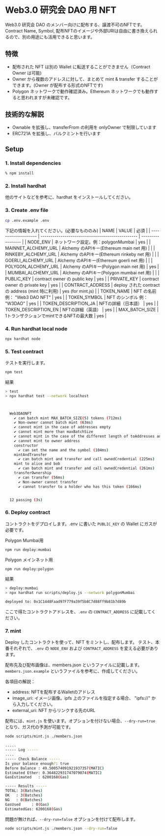 # Web3.0 研究会 DAO 用 NFT

Web3.0 研究会 DAO のメンバー向けに配布する、譲渡不可のNFTです。
Contract Name, Symbol, 配布NFTのイメージや外部URIは自由に書き換えられるので、別の用途にも活用できると思います。

## 特徴

- 配布された NFT は別の Wallet に転送することができません（Contract Owner は可能)
- Owner から複数のアドレスに対して、まとめて mint & transfer することができます。(Owner が配布する形式のNFTです)
- Polygon ネットワークで動作確認済み。Ethereum ネットワークでも動作すると思われますが未確認です。

## 技術的な解説

- Ownable を拡張し、transferFrom の利用を onlyOwner で制限しています
- ERC721A を拡張し、バルクミントを行います

## Setup

### 1. Install dependencies

```bash
% npm install
```

### 2. Install hardhat

他のサイトなどを参考に、hardhat をインストールしてください。

### 3. Create .env file

```bash
cp .env.example .env
```

下記の情報を入れてください。(必要なもののみ)
| NAME                 | VALUE                                             | 必須              |
| -------------------- | ------------------------------------------------- | ----------------- |
| NODE_ENV             | ネットワーク設定。例：polygonMumbai               | yes               |
| MAINNET_ALCHEMY_URL  | Alchemy のAPIキー(Ethereum main net 用)           |                   |
| RINKEBY_ALCHEMY_URL  | Alchemy のAPIキー(Ethereum rinkeby net 用)        |                   |
| GOERLI_ALCHEMY_URL   | Alchemy のAPIキー(Ethereum goerli net 用)         |                   |
| POLYGON_ALCHEMY_URL  | Alchemy のAPIキー(Polygon main net 用)            | yes               |
| MUMBAI_ALCHEMY_URL   | Alchemy のAPIキー(Polygon mumbai net 用)          |                   |
| PUBLIC_KEY           | contract owner の public key                      | yes               |
| PRIVATE_KEY          | contract owner の private key                     | yes               |
| CONTRACT_ADDRESS     | deploy された contract の address (mint 時に利用) | yes (for mint.js) |
| TOKEN_NAME           | NFT の名前 例： "Web3 DAO NFT"                    | yes               |
| TOKEN_SYMBOL         | NFT のシンボル 例： "W3DAO"                       | yes               |
| TOKEN_DESCRIPTION_JA | NFTの詳細（日本語）                               | yes               |
| TOKEN_DESCRIPTION_EN | NFTの詳細（英語）                                 | yes               |
| MAX_BATCH_SIZE       | 1トランザクションでmintできるNFTの最大数          | yes               |

### 4. Run hardhat local node

```bash
npx hardhat node
```

### 5. Test contract

テストを実行します。

```bash
npm test
```

結果

```bash
> test
> npx hardhat test --network localhost



  Web3DAONFT
    ✔ can batch mint MAX_BATCH_SIZE(5) tokens (712ms)
    ✔ Non-owner cannot batch mint (63ms)
    ✔ cannot mint in the case of addresses empty
    ✔ cannot mint more than maxBatchSize
    ✔ cannot mint in the case of the different length of toAddresses and imageURIs
    ✔ cannot mint to owner address
    constructor
      ✔ can set the name and the symbol (104ms)
    mintAndTransfer
      ✔ can batch mint and transfer and call ownedCredential (225ms)
    mint to alice and bob
      ✔ can batch mint and transfer and call ownedCredential (261ms)
    transferOwnership
      ✔ can transfer (56ms)
      ✔ Non-owner cannot transfer
      ✔ cannot transfer to a holder who has this token (166ms)


  12 passing (3s)

```

### 6. Deploy contract

コントラクトをデプロイします。.env に書いた `PUBLIC_KEY` の Wallet にガスが必要です。

Polygon Mumbai用

```bash
npm run deploy:mumbai
```

Polygon メインネット用

```bash
npm run deploy:polygon
```

結果

```bash
> deploy:mumbai
> npx hardhat run scripts/deploy.js --network polygonMumbai

deployed to: 0x1C1448Faad97F779a39f5b8C7d88ff9b81b7d89b
```

ここで得たコントラクトアドレスを、`.env` の `CONTRACT_ADDRESS` に記載してください。

### 7. mint

Deploy したコントラクトを使って、NFT をミントし、配布します。
テスト、本番それぞれで、`.env` の `NODE_ENV` および `CONTRACT_ADDRESS` を変える必要があります。

配布先及び配布画像は、members.json というファイルに記載します。`members.json.example` というファイルを参考に、作成してください。

各項目の解説：

- address: NFTを配布するWalletのアドレス
- image_uri: イメージ画像。ipfs 上のファイルを指定する場合、 "ipfs://" から入力してください。
- external_uri: NFT からリンクする先のURL

配布には、`mint.js` を使います。オプションを付けない場合、`--dry-run=true` となり、ガス代の予測が可能です。

```bash
node scripts/mint.js ./members.json

.....
----- Log -----
....
----- Check Balance -----
Is your balance enough?: true
Before Balance : 49.500574091921937357(MATIC)
Estimated Ether: 0.364822931747079074(MATIC)
GasEstimated   : 6200168(Gas)

----- Results -----
TOTAL: 3(Batches)
OK   : 3(Batches)
NG   : 0(Batches)
GasUsed     : 0(Gas)
EstimatedGas: 6200168(Gas)
```

問題が無ければ、`--dry-run=false` オプションを付けて配布します。

```bash
node scripts/mint.js ./members.json --dry-run=false
```
